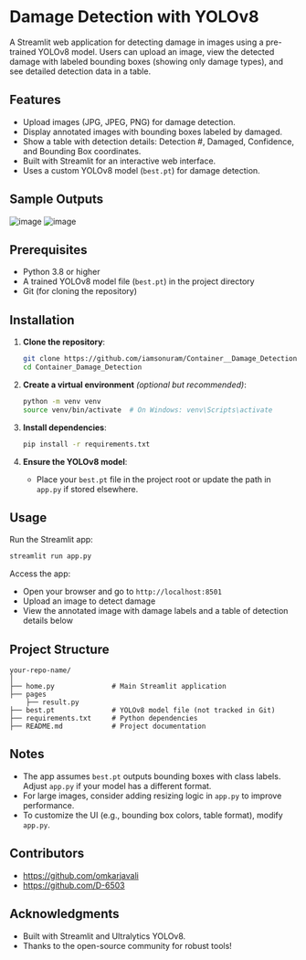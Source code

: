 # Damage Detection with YOLOv8

A Streamlit web application for detecting damage in images using a pre-trained YOLOv8 model. Users can upload an image, view the detected damage with labeled bounding boxes (showing only damage types), and see detailed detection data in a table.

## Features
- Upload images (JPG, JPEG, PNG) for damage detection.
- Display annotated images with bounding boxes labeled by damaged.
- Show a table with detection details: Detection #, Damaged, Confidence, and Bounding Box coordinates.
- Built with Streamlit for an interactive web interface.
- Uses a custom YOLOv8 model (`best.pt`) for damage detection.

## Sample Outputs
![image](https://github.com/user-attachments/assets/eea5fe3d-18d1-408f-8d8f-ff91e7c9b81f)
![image](https://github.com/user-attachments/assets/464e0abd-f439-4b72-9854-77893b57cb96)

## Prerequisites
- Python 3.8 or higher
- A trained YOLOv8 model file (`best.pt`) in the project directory
- Git (for cloning the repository)

## Installation

1. **Clone the repository**:
   ```bash
   git clone https://github.com/iamsonuram/Container__Damage_Detection.git
   cd Container_Damage_Detection
   ```

2. **Create a virtual environment** *(optional but recommended)*:
   ```bash
   python -m venv venv
   source venv/bin/activate  # On Windows: venv\Scripts\activate
   ```

3. **Install dependencies**:
   ```bash
   pip install -r requirements.txt
   ```

4. **Ensure the YOLOv8 model**:
   - Place your `best.pt` file in the project root or update the path in `app.py` if stored elsewhere.

## Usage

Run the Streamlit app:
```bash
streamlit run app.py
```

Access the app:
- Open your browser and go to `http://localhost:8501`
- Upload an image to detect damage
- View the annotated image with damage labels and a table of detection details below

## Project Structure
```
your-repo-name/
│
├── home.py              # Main Streamlit application
├── pages
    ├── result.py
├── best.pt              # YOLOv8 model file (not tracked in Git)
├── requirements.txt     # Python dependencies
├── README.md            # Project documentation
```

## Notes
- The app assumes `best.pt` outputs bounding boxes with class labels. Adjust `app.py` if your model has a different format.
- For large images, consider adding resizing logic in `app.py` to improve performance.
- To customize the UI (e.g., bounding box colors, table format), modify `app.py`.

## Contributors
- https://github.com/omkarjavali
- https://github.com/D-6503

## Acknowledgments
- Built with Streamlit and Ultralytics YOLOv8.
- Thanks to the open-source community for robust tools!
